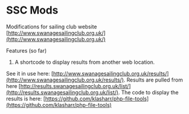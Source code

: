 # SSC Mods

Modifications for sailing club website [http://www.swanagesailingclub.org.uk/](http://www.swanagesailingclub.org.uk/)

Features (so far)

1. A shortcode to display results from another web location.

See it in use here: [http://www.swanagesailingclub.org.uk/results/](http://www.swanagesailingclub.org.uk/results/). Results are pulled from here [http://results.swanagesailingclub.org.uk/list/](http://results.swanagesailingclub.org.uk/list/). The code to display the results is here: [https://github.com/klasharr/php-file-tools](https://github.com/klasharr/php-file-tools)